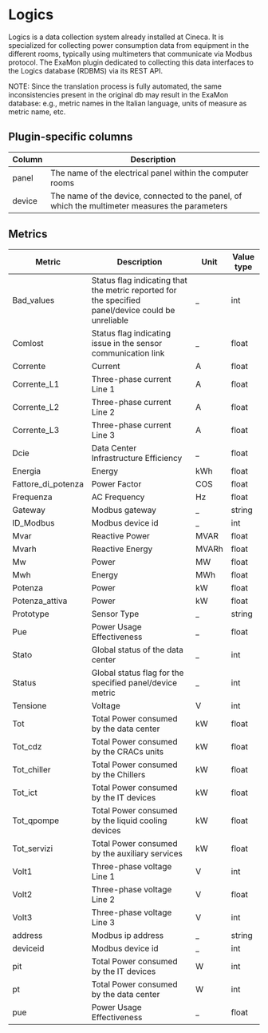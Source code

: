 # Logics
Logics is a data collection system already installed at Cineca. It is specialized for collecting power consumption data from equipment in the different rooms, typically using multimeters that communicate via Modbus protocol. The ExaMon plugin dedicated to collecting this data interfaces to the Logics database (RDBMS) via its REST API.

NOTE: Since the translation process is fully automated, the same inconsistencies present in the original db may result in the ExaMon database: e.g., metric names in the Italian language, units of measure as metric name, etc.

## Plugin-specific columns

|Column|Description|
|------|-----------|
|panel|The name of the electrical panel within the computer rooms|
|device|The name of the device, connected to the panel, of which the multimeter measures the parameters|

## Metrics

|Metric|Description|Unit|Value type|
|------|-----------|----|----------|
|Bad_values|Status flag indicating that the metric reported for the specified panel/device could be unreliable|_|int|
|Comlost|Status flag indicating issue in the sensor communication link|_|float|
|Corrente|Current|A|float|
|Corrente_L1|Three-phase current Line 1|A|float|
|Corrente_L2|Three-phase current Line 2|A|float|
|Corrente_L3|Three-phase current Line 3|A|float|
|Dcie|Data Center Infrastructure Efficiency|_|float|
|Energia|Energy|kWh|float|
|Fattore_di_potenza|Power Factor|COS|float|
|Frequenza|AC Frequency|Hz|float|
|Gateway|Modbus gateway|_|string|
|ID_Modbus|Modbus device id|_|int|
|Mvar|Reactive Power|MVAR|float|
|Mvarh|Reactive Energy|MVARh|float|
|Mw|Power|MW|float|
|Mwh|Energy|MWh|float|
|Potenza|Power|kW|float|
|Potenza_attiva|Power|kW|float|
|Prototype|Sensor Type|_|string|
|Pue|Power Usage Effectiveness|_|float|
|Stato|Global status of the data center|_|int|
|Status|Global status flag for the specified panel/device metric|_|int|
|Tensione|Voltage|V|int|
|Tot|Total Power consumed by the data center|kW|float|
|Tot_cdz|Total Power consumed by the CRACs units|kW|float|
|Tot_chiller|Total Power consumed by the Chillers|kW|float|
|Tot_ict|Total Power consumed by the IT devices|kW|float|
|Tot_qpompe|Total Power consumed by the liquid cooling devices|kW|float|
|Tot_servizi|Total Power consumed by the auxiliary services|kW|float|
|Volt1|Three-phase voltage Line 1|V|int|
|Volt2|Three-phase voltage Line 2|V|float|
|Volt3|Three-phase voltage Line 3|V|int|
|address|Modbus ip address|_|string|
|deviceid|Modbus device id|_|int|
|pit|Total Power consumed by the IT devices|W|int|
|pt|Total Power consumed by the data center|W|int|
|pue|Power Usage Effectiveness|_|float|